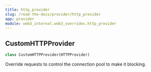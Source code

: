 ```yaml
---
title: http_provider
slug: /read-the-docs/provider/http_provider
app: provider
module: web3_internal.web3_overrides.http_provider
---
```

## CustomHTTPProvider

```python
class CustomHTTPProvider(HTTPProvider)
```

Override requests to control the connection pool to make it blocking.

